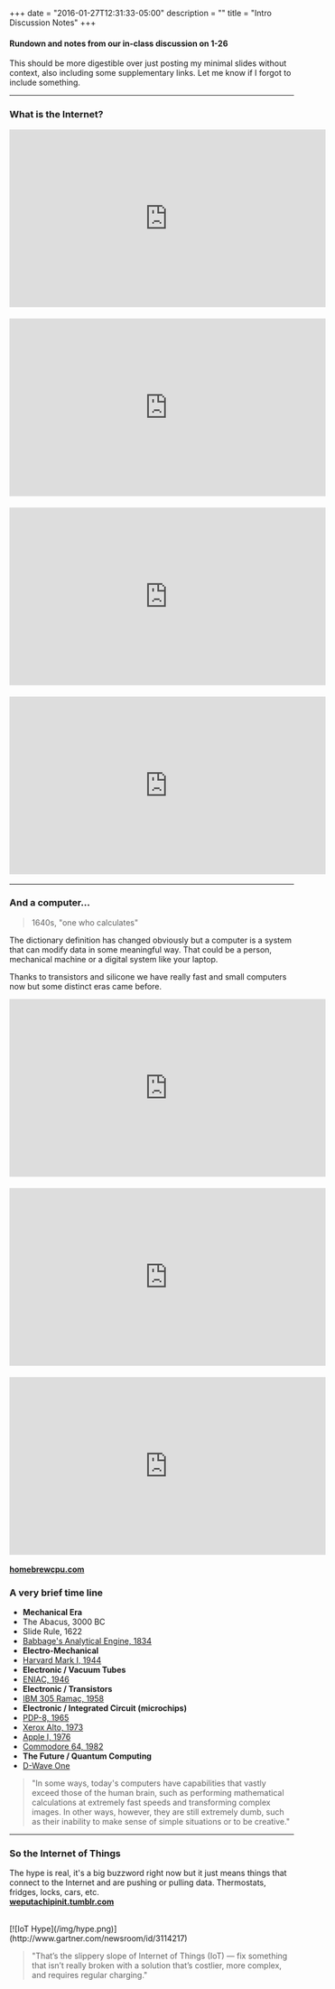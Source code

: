 +++
date = "2016-01-27T12:31:33-05:00"
description = ""
title = "Intro Discussion Notes"
+++

#### Rundown and notes from our in-class discussion on 1-26

This should be more digestible over just posting my minimal slides without context, also including some supplementary links. Let me know if I forgot to include something.  

<hr>

### What is the Internet? 

<iframe width="560" height="315" src="https://www.youtube.com/embed/UlJku_CSyNg" frameborder="0" allowfullscreen></iframe>
  <br><br>
<iframe width="560" height="315" src="https://www.youtube.com/embed/h8K49dD52WA" frameborder="0" allowfullscreen></iframe>
  <br><br>
<iframe width="560" height="315" src="https://www.youtube.com/embed/7_LPdttKXPc" frameborder="0" allowfullscreen></iframe>
  <br><br>
<iframe width="560" height="315" src="https://www.youtube.com/embed/XE_FPEFpHt4" frameborder="0" allowfullscreen></iframe>

<hr>

### And a computer...

> 1640s, "one who calculates"

The dictionary definition has changed obviously but a computer is a system that can modify data in some meaningful way. That could be a person, mechanical machine or a digital system like your laptop.  


Thanks to transistors and silicone we have really fast and small computers now but some distinct eras came before. 

<iframe width="560" height="315" src="https://www.youtube.com/embed/bymOIRg5M9E" frameborder="0" allowfullscreen></iframe>  
<br><br>
<iframe width="560" height="315" src="https://www.youtube.com/embed/abapFJN6glo" frameborder="0" allowfullscreen></iframe>  
<br><br>
<iframe width="560" height="315" src="https://www.youtube.com/embed/gnAAJ1FGudE" frameborder="0" allowfullscreen></iframe>

**[homebrewcpu.com](http://www.homebrewcpu.com/)**

### A very brief time line

- **Mechanical Era**
- The Abacus, 3000 BC
- Slide Rule, 1622
- [Babbage's Analytical Engine, 1834](https://en.wikipedia.org/wiki/Analytical_Engine)
- **Electro-Mechanical**
- [Harvard Mark I, 1944](https://en.wikipedia.org/wiki/Harvard_Mark_I)
- **Electronic / Vacuum Tubes**
- [ENIAC, 1946](https://en.wikipedia.org/wiki/ENIAC)
- **Electronic / Transistors**
- [IBM 305 Ramac, 1958](https://en.wikipedia.org/wiki/IBM_305_RAMAC)
- **Electronic / Integrated Circuit (microchips)**
- [PDP-8, 1965](https://en.wikipedia.org/wiki/PDP-8)
- [Xerox Alto, 1973](https://en.wikipedia.org/wiki/Xerox_Alto)
- [Apple I, 1976](https://en.wikipedia.org/wiki/Apple_I)
- [Commodore 64, 1982](https://en.wikipedia.org/wiki/Commodore_64)
- **The Future / Quantum Computing**
- [D-Wave One](https://en.wikipedia.org/wiki/D-Wave_Systems#D-Wave_One_computer_system)

> "In some ways, today's computers have capabilities that vastly exceed those of the human brain, such as performing mathematical calculations at extremely fast speeds and transforming complex images. In other ways, however, they are still extremely dumb, such as their inability to make sense of simple situations or to be creative."

<hr>

### So the Internet of Things 

The hype is real, it's a big buzzword right now but it just means things that connect to the Internet and are pushing or pulling data. Thermostats, fridges, locks, cars, etc.  
**[weputachipinit.tumblr.com](http://weputachipinit.tumblr.com/)**

<br>
[![IoT Hype](/img/hype.png)](http://www.gartner.com/newsroom/id/3114217)


> "That’s the slippery slope of Internet of Things (IoT) — fix something that isn’t really broken with a solution that’s costlier, more complex, and requires regular charging."

